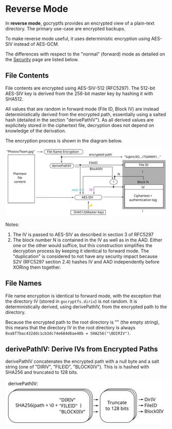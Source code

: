 Reverse Mode
============

In **reverse mode**, gocryptfs provides an encrypted view of a
plain-text directory. The primary use-case are encrypted backups.

To make reverse mode useful, it uses deterministic encryption using
AES-SIV instead of AES-GCM.

The differences with respect to the "normal" (forward) mode as detailed
on the [Security](security) page are listed below.

File Contents
-------------

File contents are encrypted using AES-SIV-512 (RFC5297). The 512-bit
AES-SIV key is derived from the 256-bit master key by hashing it with
SHA512.

All values that are random in forward mode (File ID, Block IV)
are instead deterministically derived from the encrypted path, 
essentially using a salted hash (detailed in the section "derivePathIV").
As all derived values are explicitely stored in the ciphertext file,
decryption does not depend on knowledge of the derivation.

The encryption process is shown in the diagram below.

![](img/reverse-file-content-encryption.svg)

Notes:

1. The IV is passed to AES-SIV as described in section 3 of RFC5297
2. The block number N is contained in the IV as well as in the AAD.
   Either one or the other would suffice, but this construction simplifies
   the decryption process by keeping it identical to forward mode.
   The "duplication" is considered to not have
   any security impact because S2V (RFC5297 section 2.4) hashes IV and
   AAD independently before XORing them together.

File Names
----------

File name encryption is identical to forward mode, with the exception
that the directory IV (stored in `gocryptfs.diriv`) is not random.
It is deterministically derived, using derivePathIV, from the encrypted
path to the directory.

Because the encrypted path to the root directory is "" (the empty string),
this means that the directory IV in the root directory is always
`0xa8f7bac432ddc1cb3dc74e684d6ae48b = SHA256("\0DIRIV")`.

derivePathIV: Derive IVs from Encrypted Paths
----------------------------------------------

derivePathIV concatenates the encrypted path with a null byte and a
salt string (one of "DIRIV", "FILEID", "BLOCK0IV"). This is
is hashed with SHA256 and truncated to 128 bits.

![](img/reverse-derivePathIV.svg)
